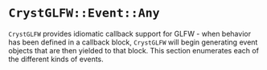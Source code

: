 # `CrystGLFW::Event::Any`

`CrystGLFW` provides idiomatic callback support for GLFW - when behavior has been defined in a callback block, `CrystGLFW` will begin generating event objects that are then yielded to that block. This section enumerates each of the different kinds of events.